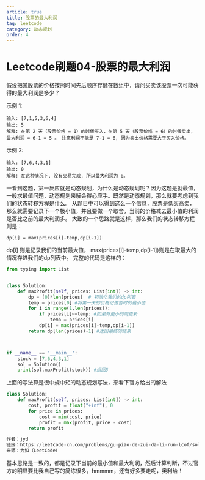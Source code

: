 ```yaml
---
article: true
title: 股票的最大利润
tag: leetcode
category: 动态规划
order: 4
---
```

# Leetcode刷题04-股票的最大利润
假设把某股票的价格按照时间先后顺序存储在数组中，请问买卖该股票一次可能获得的最大利润是多少？

示例 1:
```
输入: [7,1,5,3,6,4]
输出: 5
解释: 在第 2 天（股票价格 = 1）的时候买入，在第 5 天（股票价格 = 6）的时候卖出，
最大利润 = 6-1 = 5 。 注意利润不能是 7-1 = 6, 因为卖出价格需要大于买入价格。
```
示例 2:
```
输入: [7,6,4,3,1]
输出: 0
解释: 在这种情况下, 没有交易完成, 所以最大利润为 0。
```
一看到这题，第一反应就是动态规划，为什么是动态规划呢？因为这题是就最值，一般求最值问题，动态规划来解会得心应手。既然是动态规划，那么就要考虑到我们的状态转移方程是什么。
从题目中可以得到这么一个信息，股票是低买高卖，那么就需要记录下一个极小值，并且要做一个取舍，当前的价格减去最小值的利润是否比之前的最大利润多。
大致的一个思路就是这样，那么我们的状态转移方程则是：
```
dp[i] = max(prices[i]-temp,dp[i-1])
```
dp[i] 则是记录我们的当前最大值， max(prices[i]-temp,dp[i-1])则是在取最大的情况存进我们的dp列表中。
完整的代码是这样的：
```Python
from typing import List


class Solution:
    def maxProfit(self, prices: List[int]) -> int:
        dp = [0]*len(prices)  # 初始化我们的dp列表
        temp = prices[0] #将第一天的价格记做暂时的最小值
        for i in range(1,len(prices)):
            if prices[i]<=temp: #如果有更小的则更新
                temp = prices[i]
            dp[i] = max(prices[i]-temp,dp[i-1])
        return dp[len(prices)-1] #返回最终的结果 



if __name__ == '__main__':
    stock = [7,6,4,3,1]
    sol = Solution()
    print(sol.maxProfit(stock)) #返回5
```
上面的写法算是很中规中矩的动态规划写法，来看下官方给出的解法
```Python
class Solution:
    def maxProfit(self, prices: List[int]) -> int:
        cost, profit = float("+inf"), 0
        for price in prices:
            cost = min(cost, price)
            profit = max(profit, price - cost)
        return profit

作者：jyd
链接：https://leetcode-cn.com/problems/gu-piao-de-zui-da-li-run-lcof/solution/mian-shi-ti-63-gu-piao-de-zui-da-li-run-dong-tai-2/
来源：力扣（LeetCode）
```
基本思路是一致的，都是记录下当前的最小值和最大利润，然后计算判断，不过官方的明显要比我自己写的简练很多，hmmmm，还有好多要走呢，奥利给！